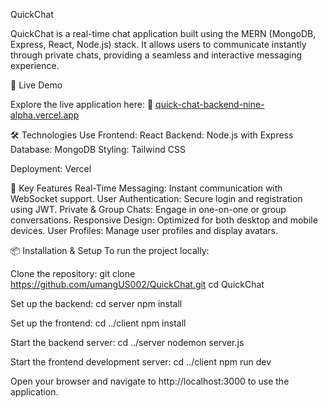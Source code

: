 QuickChat

QuickChat is a real-time chat application built using the MERN (MongoDB, Express, React, Node.js) stack. It allows users to communicate instantly through private chats, providing a seamless and interactive messaging experience.

🚀 Live Demo

Explore the live application here:
🔗 [quick-chat-backend-nine-alpha.vercel.app](http://quick-chat-sepia.vercel.app)

🛠️ Technologies Use
Frontend: React
Backend: Node.js with Express
Database: MongoDB
Styling: Tailwind CSS

Deployment: Vercel

🔑 Key Features
Real-Time Messaging: Instant communication with WebSocket support.
User Authentication: Secure login and registration using JWT.
Private & Group Chats: Engage in one-on-one or group conversations.
Responsive Design: Optimized for both desktop and mobile devices.
User Profiles: Manage user profiles and display avatars.

📦 Installation & Setup
To run the project locally:

Clone the repository:
git clone https://github.com/umangUS002/QuickChat.git
cd QuickChat


Set up the backend:
cd server
npm install


Set up the frontend:
cd ../client
npm install


Start the backend server:
cd ../server
nodemon server.js


Start the frontend development server:
cd ../client
npm run dev


Open your browser and navigate to http://localhost:3000 to use the application.
